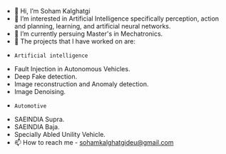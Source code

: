 - 👋 Hi, I’m Soham Kalghatgi
- 👀 I’m interested in Artificial Intelligence specifically perception, action and planning, learning, and artificial neural networks.
- 🌱 I’m currently persuing Master's in Mechatronics.
- 🚗 The projects that I have worked on are:
-     Artificial intelligence
- Fault Injection in Autonomous Vehicles.  
- Deep Fake detection.  
- Image reconstruction and Anomaly detection.  
- Image Denoising.    
-     Automotive
- SAEINDIA Supra.  
- SAEINDIA Baja.  
- Specially Abled Unility Vehicle.    
- 📫 How to reach me - sohamkalghatgideu@gmail.com

<!---
sohamk10/sohamk10 is a ✨ special ✨ repository because its `README.md` (this file) appears on your GitHub profile.
You can click the Preview link to take a look at your changes.
--->

